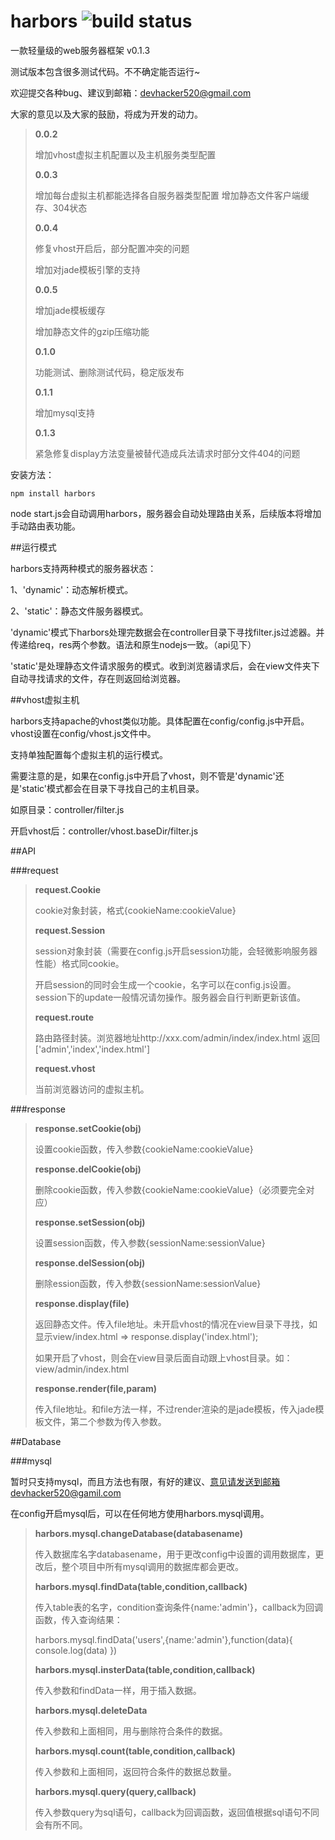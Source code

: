 harbors ![build status](https://secure.travis-ci.org/coreyti/showdown.png)
=======

一款轻量级的web服务器框架 v0.1.3

  测试版本包含很多测试代码。不不确定能否运行~


  欢迎提交各种bug、建议到邮箱：devhacker520@gmail.com

  大家的意见以及大家的鼓励，将成为开发的动力。

  >**0.0.2**
  >
  >增加vhost虚拟主机配置以及主机服务类型配置
  >
  >**0.0.3**
  >
  >增加每台虚拟主机都能选择各自服务器类型配置
  >增加静态文件客户端缓存、304状态
  >
  >**0.0.4**
  >
  >修复vhost开启后，部分配置冲突的问题
  >
  >增加对jade模板引擎的支持
  >
  >**0.0.5**
  >
  >增加jade模板缓存
  >
  >增加静态文件的gzip压缩功能
  >
  >**0.1.0**
  >
  >功能测试、删除测试代码，稳定版发布
  >
  >**0.1.1**
  >
  >增加mysql支持
  >
  >**0.1.3**
  >
  >紧急修复display方法变量被替代造成兵法请求时部分文件404的问题

安装方法：

    npm install harbors

node start.js会自动调用harbors，服务器会自动处理路由关系，后续版本将增加手动路由表功能。



##运行模式

harbors支持两种模式的服务器状态：

1、'dynamic'：动态解析模式。

2、'static'：静态文件服务器模式。


'dynamic'模式下harbors处理完数据会在controller目录下寻找filter.js过滤器。并传递给req，res两个参数。语法和原生nodejs一致。（api见下）

'static'是处理静态文件请求服务的模式。收到浏览器请求后，会在view文件夹下自动寻找请求的文件，存在则返回给浏览器。

##vhost虚拟主机

harbors支持apache的vhost类似功能。具体配置在config/config.js中开启。vhost设置在config/vhost.js文件中。

支持单独配置每个虚拟主机的运行模式。

需要注意的是，如果在config.js中开启了vhost，则不管是'dynamic'还是'static'模式都会在目录下寻找自己的主机目录。

如原目录：controller/filter.js

开启vhost后：controller/vhost.baseDir/filter.js



##API

###request

  >**request.Cookie**
  >
  >cookie对象封装，格式{cookieName:cookieValue}
  >
  >**request.Session**
  >
  >session对象封装（需要在config.js开启session功能，会轻微影响服务器性能）格式同cookie。
  >
  >开启session的同时会生成一个cookie，名字可以在config.js设置。session下的update一般情况请勿操作。服务器会自行判断更新该值。
  >
  >**request.route**
  >
  >路由路径封装。浏览器地址http://xxx.com/admin/index/index.html 返回 ['admin','index','index.html']
  >
  >**request.vhost**
  >
  >当前浏览器访问的虚拟主机。

###response

  >**response.setCookie(obj)**
  >
  >设置cookie函数，传入参数{cookieName:cookieValue}
  >
  >**response.delCookie(obj)**
  >
  >删除cookie函数，传入参数{cookieName:cookieValue}（必须要完全对应）
  >
  >**response.setSession(obj)**
  >
  >设置session函数，传入参数{sessionName:sessionValue}
  >
  >**response.delSession(obj)**
  >
  >删除ession函数，传入参数{sessionName:sessionValue}
  >
  >**response.display(file)**
  >
  >返回静态文件。传入file地址。未开启vhost的情况在view目录下寻找，如显示view/index.html => response.display('index.html');
  >
  >如果开启了vhost，则会在view目录后面自动跟上vhost目录。如：view/admin/index.html
  >
  >**response.render(file,param)**
  >
  >传入file地址。和file方法一样，不过render渲染的是jade模板，传入jade模板文件，第二个参数为传入参数。

##Database

###mysql

暂时只支持mysql，而且方法也有限，有好的建议、意见请发送到邮箱devhacker520@gamil.com

在config开启mysql后，可以在任何地方使用harbors.mysql调用。

  >**harbors.mysql.changeDatabase(databasename)**
  >
  >传入数据库名字databasename，用于更改config中设置的调用数据库，更改后，整个项目中所有mysql调用的数据库都会更改。
  >
  >**harbors.mysql.findData(table,condition,callback)**
  >
  >传入table表的名字，condition查询条件{name:'admin'}，callback为回调函数，传入查询结果：
  >
  >    harbors.mysql.findData('users',{name:'admin'},function(data){
  >        console.log(data)
  >    })
  >
  >**harbors.mysql.insterData(table,condition,callback)**
  >
  >传入参数和findData一样，用于插入数据。
  >
  >**harbors.mysql.deleteData**
  >
  >传入参数和上面相同，用与删除符合条件的数据。
  >
  >**harbors.mysql.count(table,condition,callback)**
  >
  >传入参数和上面相同，返回符合条件的数据总数量。
  >
  >**harbors.mysql.query(query,callback)**
  >
  >传入参数query为sql语句，callback为回调函数，返回值根据sql语句不同会有所不同。
  >